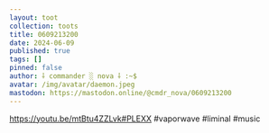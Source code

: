 ```yaml
---
layout: toot
collection: toots
title: 0609213200
date: 2024-06-09
published: true
tags: []
pinned: false
author: ⸸ commander ░ nova ⸸ :~$
avatar: /img/avatar/daemon.jpeg
mastodon: https://mastodon.online/@cmdr_nova/0609213200
---
```


https://youtu.be/mtBtu4ZZLvk#PLEXX #vaporwave #liminal #music
